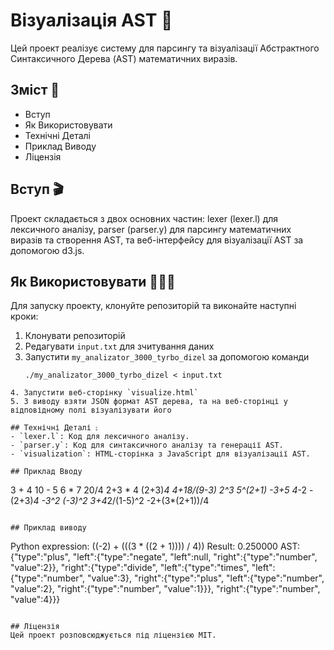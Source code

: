 # Візуалізація AST 🌲

Цей проект реалізує систему для парсингу та візуалізації Абстрактного Синтаксичного Дерева (AST) математичних виразів.

## Зміст 📖
- Вступ
- Як Використовувати
- Технічні Деталі
- Приклад Виводу
-  Ліцензія

## Вступ 🎬
Проект складається з двох основних частин: lexer (lexer.l) для лексичного аналізу, parser (parser.y) для парсингу математичних виразів та створення AST, та веб-інтерфейсу для візуалізації AST за допомогою d3.js.

## Як Використовувати 🤹🏻‍♂️
Для запуску проекту, клонуйте репозиторій та виконайте наступні кроки:
1. Клонувати репозиторій
2. Редагувати `input.txt` для зчитування даних
3. Запустити `my_analizator_3000_tyrbo_dizel` за допомогою команди
   ```
   ./my_analizator_3000_tyrbo_dizel < input.txt
  ```
4. Запустити веб-сторінку `visualize.html`
5. З виводу взяти JSON формат AST дерева, та на веб-сторінці у відповідному полі візуалізувати його

## Технічні Деталі ⨟
- `lexer.l`: Код для лексичного аналізу.
- `parser.y`: Код для синтаксичного аналізу та генерації AST.
- `visualization`: HTML-сторінка з JavaScript для візуалізації AST.

## Приклад Вводу
``` 
3 + 4
10 - 5
6 * 7
20/4
2+3 * 4
(2+3)*4
4+18/(9-3)
2^3
5^(2+1)
-3+5
4*-2
-(2+3)*4
-3^2
(-3)^2
3+4*2/(1-5)^2
-2+(3*(2+1))/4
```

## Приклад виводу
```
Python expression: ((-2) + (((3 * ((2 + 1)))) / 4))
Result: 0.250000
AST: {"type":"plus", "left":{"type":"negate", "left":null, "right":{"type":"number", "value":2}}, "right":{"type":"divide", "left":{"type":"times", "left":{"type":"number", "value":3}, "right":{"type":"plus", "left":{"type":"number", "value":2}, "right":{"type":"number", "value":1}}}, "right":{"type":"number", "value":4}}}
```

## Ліцензія
Цей проект розповсюджується під ліцензією MIT.


